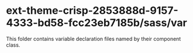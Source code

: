 # ext-theme-crisp-2853888d-9157-4333-bd58-fcc23eb7185b/sass/var

This folder contains variable declaration files named by their component class.
